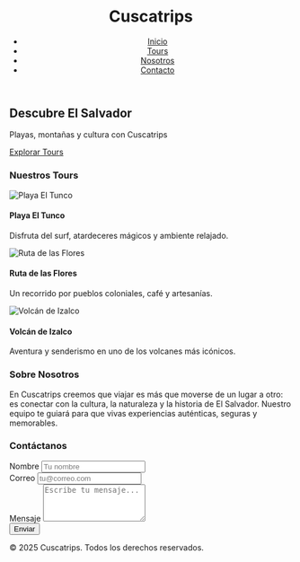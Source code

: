 <!DOCTYPE html>
<html lang="es">
<head>
  <meta charset="UTF-8">
  <meta name="viewport" content="width=device-width, initial-scale=1.0">
  <title>Cuscatrips - Viajes en El Salvador</title>
  <script src="https://cdn.tailwindcss.com"></script>
</head>
<body class="font-sans bg-gray-50 text-gray-800">

  <!-- Header -->
  <header class="bg-green-600 text-white shadow-md">
    <div class="container mx-auto flex justify-between items-center p-4">
      <h1 class="text-2xl font-bold">Cuscatrips</h1>
      <nav>
        <ul class="flex space-x-6">
          <li><a href="#inicio" class="hover:text-yellow-300">Inicio</a></li>
          <li><a href="#tours" class="hover:text-yellow-300">Tours</a></li>
          <li><a href="#nosotros" class="hover:text-yellow-300">Nosotros</a></li>
          <li><a href="#contacto" class="hover:text-yellow-300">Contacto</a></li>
        </ul>
      </nav>
    </div>
  </header>

  <!-- Hero -->
  <section id="inicio" class="bg-cover bg-center h-[70vh] flex items-center justify-center text-center" style="background-image: url('https://images.unsplash.com/photo-1526772662000-3f88f10405ff?auto=format&fit=crop&w=1400&q=80');">
    <div class="bg-black bg-opacity-50 p-6 rounded-xl">
      <h2 class="text-4xl md:text-6xl font-bold text-white mb-4">Descubre El Salvador</h2>
      <p class="text-lg text-gray-200 mb-6">Playas, montañas y cultura con Cuscatrips</p>
      <a href="#tours" class="bg-yellow-400 text-black px-6 py-3 rounded-full font-semibold hover:bg-yellow-300 transition">Explorar Tours</a>
    </div>
  </section>

  <!-- Tours -->
  <section id="tours" class="py-16 container mx-auto">
    <h3 class="text-3xl font-bold text-center mb-10">Nuestros Tours</h3>
    <div class="grid md:grid-cols-3 gap-8">
      <div class="bg-white rounded-2xl shadow-lg overflow-hidden">
        <img src="https://images.unsplash.com/photo-1617196034915-6e8f08f66f0a?auto=format&fit=crop&w=800&q=80" alt="Playa El Tunco" class="h-48 w-full object-cover">
        <div class="p-5">
          <h4 class="text-xl font-semibold mb-2">Playa El Tunco</h4>
          <p class="text-gray-600">Disfruta del surf, atardeceres mágicos y ambiente relajado.</p>
        </div>
      </div>
      <div class="bg-white rounded-2xl shadow-lg overflow-hidden">
        <img src="https://images.unsplash.com/photo-1600100727946-3c4b8f4c5e1b?auto=format&fit=crop&w=800&q=80" alt="Ruta de las Flores" class="h-48 w-full object-cover">
        <div class="p-5">
          <h4 class="text-xl font-semibold mb-2">Ruta de las Flores</h4>
          <p class="text-gray-600">Un recorrido por pueblos coloniales, café y artesanías.</p>
        </div>
      </div>
      <div class="bg-white rounded-2xl shadow-lg overflow-hidden">
        <img src="https://images.unsplash.com/photo-1584147741050-9c66216a8c1e?auto=format&fit=crop&w=800&q=80" alt="Volcán de Izalco" class="h-48 w-full object-cover">
        <div class="p-5">
          <h4 class="text-xl font-semibold mb-2">Volcán de Izalco</h4>
          <p class="text-gray-600">Aventura y senderismo en uno de los volcanes más icónicos.</p>
        </div>
      </div>
    </div>
  </section>

  <!-- Nosotros -->
  <section id="nosotros" class="bg-green-100 py-16">
    <div class="container mx-auto text-center">
      <h3 class="text-3xl font-bold mb-6">Sobre Nosotros</h3>
      <p class="max-w-2xl mx-auto text-lg text-gray-700">
        En <span class="font-semibold">Cuscatrips</span> creemos que viajar es más que moverse de un lugar a otro: es conectar con la cultura, la naturaleza y la historia de El Salvador. Nuestro equipo te guiará para que vivas experiencias auténticas, seguras y memorables.
      </p>
    </div>
  </section>

  <!-- Contacto -->
  <section id="contacto" class="py-16 container mx-auto">
    <h3 class="text-3xl font-bold text-center mb-10">Contáctanos</h3>
    <form class="max-w-xl mx-auto bg-white p-8 rounded-2xl shadow-lg">
      <div class="mb-4">
        <label class="block text-left font-semibold">Nombre</label>
        <input type="text" class="w-full border rounded-lg px-3 py-2 mt-2" placeholder="Tu nombre">
      </div>
      <div class="mb-4">
        <label class="block text-left font-semibold">Correo</label>
        <input type="email" class="w-full border rounded-lg px-3 py-2 mt-2" placeholder="tu@correo.com">
      </div>
      <div class="mb-4">
        <label class="block text-left font-semibold">Mensaje</label>
        <textarea class="w-full border rounded-lg px-3 py-2 mt-2" rows="4" placeholder="Escribe tu mensaje..."></textarea>
      </div>
      <button type="submit" class="bg-green-600 text-white px-6 py-3 rounded-full font-semibold hover:bg-green-500 transition">Enviar</button>
    </form>
  </section>

  <!-- Footer -->
  <footer class="bg-green-700 text-white text-center py-6">
    <p>&copy; 2025 Cuscatrips. Todos los derechos reservados.</p>
  </footer>

</body>
</html>
